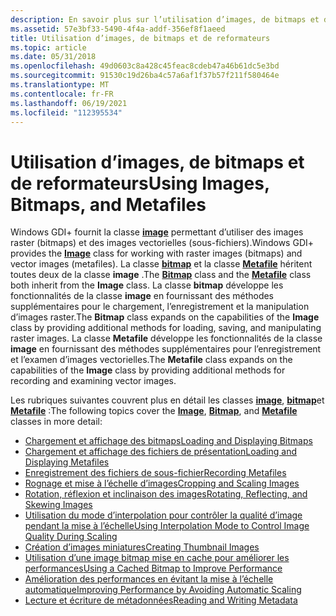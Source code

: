```yaml
---
description: En savoir plus sur l’utilisation d’images, de bitmaps et de fichiers de fichiers. Windows GDI+ fournit la classe image permettant d’utiliser des images raster (bitmaps) et des images vectorielles (sous-fichiers).
ms.assetid: 57e3bf33-5490-4f4a-addf-356ef8f1aeed
title: Utilisation d’images, de bitmaps et de reformateurs
ms.topic: article
ms.date: 05/31/2018
ms.openlocfilehash: 49d0603c8a428c45feac8cdeb47a46b61dc5e3bd
ms.sourcegitcommit: 91530c19d26ba4c57a6af1f37b57f211f580464e
ms.translationtype: MT
ms.contentlocale: fr-FR
ms.lasthandoff: 06/19/2021
ms.locfileid: "112395534"
---
```

# <a name="using-images-bitmaps-and-metafiles"></a><span data-ttu-id="e8f93-104">Utilisation d’images, de bitmaps et de reformateurs</span><span class="sxs-lookup"><span data-stu-id="e8f93-104">Using Images, Bitmaps, and Metafiles</span></span>

<span data-ttu-id="e8f93-105">Windows GDI+ fournit la classe [**image**](/windows/desktop/api/gdiplusheaders/nl-gdiplusheaders-image) permettant d’utiliser des images raster (bitmaps) et des images vectorielles (sous-fichiers).</span><span class="sxs-lookup"><span data-stu-id="e8f93-105">Windows GDI+ provides the [**Image**](/windows/desktop/api/gdiplusheaders/nl-gdiplusheaders-image) class for working with raster images (bitmaps) and vector images (metafiles).</span></span> <span data-ttu-id="e8f93-106">La classe [**bitmap**](/windows/desktop/api/gdiplusheaders/nl-gdiplusheaders-bitmap) et la classe [**Metafile**](/windows/desktop/api/gdiplusheaders/nl-gdiplusheaders-metafile) héritent toutes deux de la classe **image** .</span><span class="sxs-lookup"><span data-stu-id="e8f93-106">The [**Bitmap**](/windows/desktop/api/gdiplusheaders/nl-gdiplusheaders-bitmap) class and the [**Metafile**](/windows/desktop/api/gdiplusheaders/nl-gdiplusheaders-metafile) class both inherit from the **Image** class.</span></span> <span data-ttu-id="e8f93-107">La classe **bitmap** développe les fonctionnalités de la classe **image** en fournissant des méthodes supplémentaires pour le chargement, l’enregistrement et la manipulation d’images raster.</span><span class="sxs-lookup"><span data-stu-id="e8f93-107">The **Bitmap** class expands on the capabilities of the **Image** class by providing additional methods for loading, saving, and manipulating raster images.</span></span> <span data-ttu-id="e8f93-108">La classe **Metafile** développe les fonctionnalités de la classe **image** en fournissant des méthodes supplémentaires pour l’enregistrement et l’examen d’images vectorielles.</span><span class="sxs-lookup"><span data-stu-id="e8f93-108">The **Metafile** class expands on the capabilities of the **Image** class by providing additional methods for recording and examining vector images.</span></span>

<span data-ttu-id="e8f93-109">Les rubriques suivantes couvrent plus en détail les classes [**image**](/windows/desktop/api/gdiplusheaders/nl-gdiplusheaders-image), [**bitmap**](/windows/desktop/api/gdiplusheaders/nl-gdiplusheaders-bitmap)et [**Metafile**](/windows/desktop/api/gdiplusheaders/nl-gdiplusheaders-metafile) :</span><span class="sxs-lookup"><span data-stu-id="e8f93-109">The following topics cover the [**Image**](/windows/desktop/api/gdiplusheaders/nl-gdiplusheaders-image), [**Bitmap**](/windows/desktop/api/gdiplusheaders/nl-gdiplusheaders-bitmap), and [**Metafile**](/windows/desktop/api/gdiplusheaders/nl-gdiplusheaders-metafile) classes in more detail:</span></span>

-   [<span data-ttu-id="e8f93-110">Chargement et affichage des bitmaps</span><span class="sxs-lookup"><span data-stu-id="e8f93-110">Loading and Displaying Bitmaps</span></span>](-gdiplus-loading-and-displaying-bitmaps-use.md)
-   [<span data-ttu-id="e8f93-111">Chargement et affichage des fichiers de présentation</span><span class="sxs-lookup"><span data-stu-id="e8f93-111">Loading and Displaying Metafiles</span></span>](-gdiplus-loading-and-displaying-metafiles-use.md)
-   [<span data-ttu-id="e8f93-112">Enregistrement des fichiers de sous-fichier</span><span class="sxs-lookup"><span data-stu-id="e8f93-112">Recording Metafiles</span></span>](-gdiplus-recording-metafiles-use.md)
-   [<span data-ttu-id="e8f93-113">Rognage et mise à l’échelle d’images</span><span class="sxs-lookup"><span data-stu-id="e8f93-113">Cropping and Scaling Images</span></span>](-gdiplus-cropping-and-scaling-images-use.md)
-   [<span data-ttu-id="e8f93-114">Rotation, réflexion et inclinaison des images</span><span class="sxs-lookup"><span data-stu-id="e8f93-114">Rotating, Reflecting, and Skewing Images</span></span>](-gdiplus-rotating-reflecting-and-skewing-images-use.md)
-   [<span data-ttu-id="e8f93-115">Utilisation du mode d’interpolation pour contrôler la qualité d’image pendant la mise à l’échelle</span><span class="sxs-lookup"><span data-stu-id="e8f93-115">Using Interpolation Mode to Control Image Quality During Scaling</span></span>](-gdiplus-using-interpolation-mode-to-control-image-quality-during-scaling-use.md)
-   [<span data-ttu-id="e8f93-116">Création d’images miniatures</span><span class="sxs-lookup"><span data-stu-id="e8f93-116">Creating Thumbnail Images</span></span>](-gdiplus-creating-thumbnail-images-use.md)
-   [<span data-ttu-id="e8f93-117">Utilisation d’une image bitmap mise en cache pour améliorer les performances</span><span class="sxs-lookup"><span data-stu-id="e8f93-117">Using a Cached Bitmap to Improve Performance</span></span>](-gdiplus-using-a-cached-bitmap-to-improve-performance-use.md)
-   [<span data-ttu-id="e8f93-118">Amélioration des performances en évitant la mise à l’échelle automatique</span><span class="sxs-lookup"><span data-stu-id="e8f93-118">Improving Performance by Avoiding Automatic Scaling</span></span>](-gdiplus-improving-performance-by-avoiding-automatic-scaling-use.md)
-   [<span data-ttu-id="e8f93-119">Lecture et écriture de métadonnées</span><span class="sxs-lookup"><span data-stu-id="e8f93-119">Reading and Writing Metadata</span></span>](-gdiplus-reading-and-writing-metadata-use.md)

 

 



